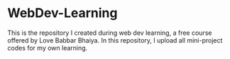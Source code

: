 # WebDev-Learning
This is the repository I created during web dev learning, a free course offered by Love Babbar Bhaiya. In this repository, I upload all mini-project codes for my own learning.
